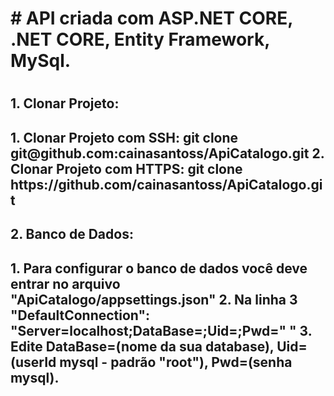 <h1># API criada com ASP.NET CORE, .NET CORE, Entity Framework, MySql.<h1>

<h2>1. Clonar Projeto:<h2>
<p>1. Clonar Projeto com SSH: git clone git@github.com:cainasantoss/ApiCatalogo.git
   2. Clonar Projeto com HTTPS: git clone https://github.com/cainasantoss/ApiCatalogo.git<p>

<h2>2. Banco de Dados:<h2>
   <p>1. Para configurar o banco de dados você deve entrar no arquivo "ApiCatalogo/appsettings.json"
      2. Na linha <span> 3 "DefaultConnection": "Server=localhost;DataBase=;Uid=;Pwd=" "</span>
      3. Edite DataBase=(nome da sua database), Uid=(userId mysql - padrão "root"), Pwd=(senha mysql).<p>
